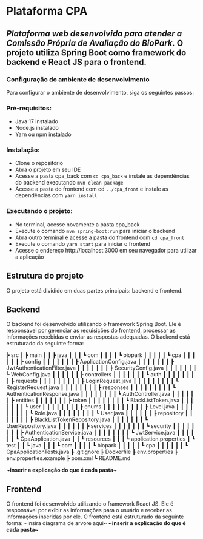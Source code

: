 # **Plataforma CPA**
## *Plataforma web desenvolvida para atender a Comissão Própria de Avaliação do BioPark.* O projeto utiliza Spring Boot como framework do backend e React JS para o frontend.

### Configuração do ambiente de desenvolvimento ###
Para configurar o ambiente de desenvolvimento, siga os seguintes passos:

### Pré-requisitos: ###
* Java 17 instalado
* Node.js instalado
* Yarn ou npm instalado

### Instalação: ###
* Clone o repositório
* Abra o projeto em seu IDE
* Acesse a pasta cpa_back com `cd cpa_back` e instale as dependências do backend executando `mvn clean package`
* Acesse a pasta do frontend com cd `../cpa_front` e instale as dependências com `yarn install`

### Executando o projeto: ###
* No terminal, acesse novamente a pasta cpa_back
* Execute o comando `mvn spring-boot:run` para iniciar o backend
* Abra outro terminal e acesse a pasta do frontend com `cd cpa_front`
* Execute o comando `yarn start` para iniciar o frontend
* Acesse o endereço http://localhost:3000 em seu navegador para utilizar a aplicação


## Estrutura do projeto ##
O projeto está dividido em duas partes principais: backend e frontend.

## Backend ##
O backend foi desenvolvido utilizando o framework Spring Boot. Ele é responsável por gerenciar as requisições do frontend, processar as informações recebidas e enviar as respostas adequadas. O backend está estruturado da seguinte forma:

┣ src
┃ ┣ main
┃ ┃ ┣ java
┃ ┃ ┃ ┗ com
┃ ┃ ┃ ┃ ┗ biopark
┃ ┃ ┃ ┃ ┃ ┗ cpa
┃ ┃ ┃ ┃ ┃ ┃ ┣ config
┃ ┃ ┃ ┃ ┃ ┃ ┃ ┣ ApplicationConfig.java
┃ ┃ ┃ ┃ ┃ ┃ ┃ ┣ JwtAuthenticationFilter.java
┃ ┃ ┃ ┃ ┃ ┃ ┃ ┣ SecurityConfig.java
┃ ┃ ┃ ┃ ┃ ┃ ┃ ┗ WebConfig.java
┃ ┃ ┃ ┃ ┃ ┃ ┣ controllers
┃ ┃ ┃ ┃ ┃ ┃ ┃ ┗ auth
┃ ┃ ┃ ┃ ┃ ┃ ┃ ┃ ┣ requests
┃ ┃ ┃ ┃ ┃ ┃ ┃ ┃ ┃ ┣ LoginRequest.java
┃ ┃ ┃ ┃ ┃ ┃ ┃ ┃ ┃ ┗ RegisterRequest.java
┃ ┃ ┃ ┃ ┃ ┃ ┃ ┃ ┣ responses
┃ ┃ ┃ ┃ ┃ ┃ ┃ ┃ ┃ ┗ AuthenticationResponse.java
┃ ┃ ┃ ┃ ┃ ┃ ┃ ┃ ┗ AuthController.java
┃ ┃ ┃ ┃ ┃ ┃ ┣ entities
┃ ┃ ┃ ┃ ┃ ┃ ┃ ┣ token
┃ ┃ ┃ ┃ ┃ ┃ ┃ ┃ ┗ BlackListToken.java
┃ ┃ ┃ ┃ ┃ ┃ ┃ ┗ user
┃ ┃ ┃ ┃ ┃ ┃ ┃ ┃ ┣ enums
┃ ┃ ┃ ┃ ┃ ┃ ┃ ┃ ┃ ┣ Level.java
┃ ┃ ┃ ┃ ┃ ┃ ┃ ┃ ┃ ┗ Role.java
┃ ┃ ┃ ┃ ┃ ┃ ┃ ┃ ┗ User.java
┃ ┃ ┃ ┃ ┃ ┃ ┣ repository
┃ ┃ ┃ ┃ ┃ ┃ ┃ ┣ BlackListTokenRepository.java
┃ ┃ ┃ ┃ ┃ ┃ ┃ ┗ UserRepository.java
┃ ┃ ┃ ┃ ┃ ┃ ┣ services
┃ ┃ ┃ ┃ ┃ ┃ ┃ ┗ security
┃ ┃ ┃ ┃ ┃ ┃ ┃ ┃ ┣ AuthenticationService.java
┃ ┃ ┃ ┃ ┃ ┃ ┃ ┃ ┗ JwtService.java
┃ ┃ ┃ ┃ ┃ ┃ ┗ CpaApplication.java
┃ ┃ ┗ resources
┃ ┃ ┃ ┗ application.properties
┃ ┗ test
┃ ┃ ┗ java
┃ ┃ ┃ ┗ com
┃ ┃ ┃ ┃ ┗ biopark
┃ ┃ ┃ ┃ ┃ ┗ cpa
┃ ┃ ┃ ┃ ┃ ┃ ┗ CpaApplicationTests.java
┣ .gitignore
┣ Dockerfile
┣ env.properties
┣ env.properties.example
┣ pom.xml
┗ README.md


**~inserir a explicação do que é cada pasta~**

## Frontend ##
O frontend foi desenvolvido utilizando o framework React JS. Ele é responsável por exibir as informações para o usuário e receber as informações inseridas por ele. O frontend está estruturado da seguinte forma:
~insira diagrama de arvore aqui~
**~inserir a explicação do que é cada pasta~**